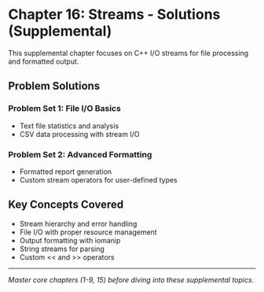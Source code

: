# Chapter 16: Streams - Solutions (Supplemental)

This supplemental chapter focuses on C++ I/O streams for file processing and formatted output.

## Problem Solutions

### Problem Set 1: File I/O Basics
- Text file statistics and analysis
- CSV data processing with stream I/O

### Problem Set 2: Advanced Formatting  
- Formatted report generation
- Custom stream operators for user-defined types

## Key Concepts Covered
- Stream hierarchy and error handling
- File I/O with proper resource management
- Output formatting with iomanip
- String streams for parsing
- Custom << and >> operators

---

*Master core chapters (1-9, 15) before diving into these supplemental topics.*